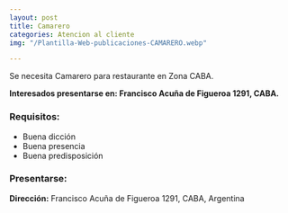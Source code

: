 ```yaml
---
layout: post
title: Camarero
categories: Atencion al cliente
img: "/Plantilla-Web-publicaciones-CAMARERO.webp"

---
```

Se necesita Camarero para restaurante en Zona CABA.

**Interesados presentarse en: Francisco Acuña de Figueroa 1291, CABA.**

### Requisitos:

* Buena dicción
* Buena presencia
* Buena predisposición

### Presentarse:

**Dirección:** Francisco Acuña de Figueroa 1291, CABA, Argentina